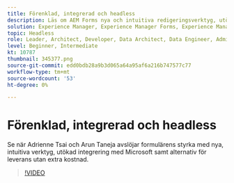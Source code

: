 ```yaml
---
title: Förenklad, integrerad och headless
description: Läs om AEM Forms nya och intuitiva redigeringsverktyg, utökade integreringar med Microsoft och alternativ för headless-leverans.
solution: Experience Manager, Experience Manager Forms, Experience Manager as a Cloud Service
topic: Headless
role: Leader, Architect, Developer, Data Architect, Data Engineer, Admin, User
level: Beginner, Intermediate
kt: 10787
thumbnail: 345377.png
source-git-commit: edd0bdb28a9b3d065a64a95af6a216b747577c77
workflow-type: tm+mt
source-wordcount: '53'
ht-degree: 0%

---
```



# Förenklad, integrerad och headless

Se när Adrienne Tsai och Arun Taneja avslöjar formulärens styrka med nya, intuitiva verktyg, utökad integrering med Microsoft samt alternativ för leverans utan extra kostnad.

>[!VIDEO](https://video.tv.adobe.com/v/345377/?quality=12&learn=on)
